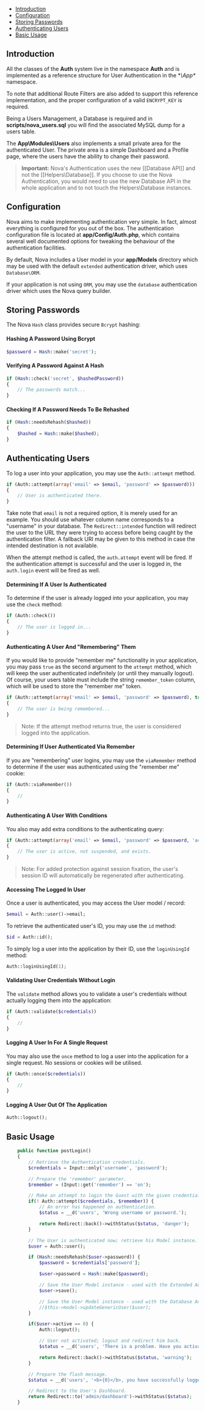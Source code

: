 - [Introduction](#introduction)
- [Configuration](#configuration)
- [Storing Passwords](#storing-passwords)
- [Authenticating Users](#authenticating-users)
- [Basic Usage](#basic-usage)

## Introduction

All the classes of the **Auth** system live in the namespace **Auth** and is implemented as a reference structure for User Authentication in the **\App\** namespace.

To note that additional Route Filters are also added to support this reference implementation, and the proper configuration of a valid `ENCRYPT_KEY` is required.

Being a Users Management, a Database is required and in **scripts/nova_users.sql** you will find the associated MySQL dump for a users table.

The **App\Modules\Users** also implements a small private area for the authenticated User. The private area is a simple Dashboard and a Profile page, where the users have the ability to change their password.

> **Important:** Nova's Authentication uses the new [[Database API]] and not the [[Helpers\Database]]. If you choose to use the Nova Authentication, you would need to use the new Database API in the whole application and to not touch the Helpers\Database instances.

## Configuration

Nova aims to make implementing authentication very simple. In fact, almost everything is configured for you out of the box. The authentication configuration file is located at **app/Config/Auth.php**, which contains several well documented options for tweaking the behaviour of the authentication facilities.

By default, Nova includes a User model in your **app/Models** directory which may be used with the default `extended` authentication driver, which uses `Database\ORM`.

If your application is not using `ORM`, you may use the `database` authentication driver which uses the Nova query builder.

## Storing Passwords

The Nova `Hash` class provides secure `Bcrypt` hashing:

#### Hashing A Password Using Bcrypt
```php
$password = Hash::make('secret');
```

#### Verifying A Password Against A Hash
```php
if (Hash::check('secret', $hashedPassword))
{
    // The passwords match...
}
```

#### Checking If A Password Needs To Be Rehashed
```php
if (Hash::needsRehash($hashed))
{
    $hashed = Hash::make($hashed);
}
```

## Authenticating Users

To log a user into your application, you may use the `Auth::attempt` method.

```php
if (Auth::attempt(array('email' => $email, 'password' => $password)))
{
    // User is authenticated there.
}
```

Take note that `email` is not a required option, it is merely used for an example. You should use whatever column name corresponds to a "username" in your database. The `Redirect::intended` function will redirect the user to the URL they were trying to access before being caught by the authentication filter. A fallback URI may be given to this method in case the intended destination is not available.

When the attempt method is called, the `auth.attempt` event will be fired. If the authentication attempt is successful and the user is logged in, the `auth.login` event will be fired as well.

#### Determining If A User Is Authenticated

To determine if the user is already logged into your application, you may use the `check` method:

```php
if (Auth::check())
{
    // The user is logged in...
}
```

#### Authenticating A User And "Remembering" Them

If you would like to provide "remember me" functionality in your application, you may pass `true` as the second argument to the `attempt` method, which will keep the user authenticated indefinitely (or until they manually logout). Of course, your users table must include the string `remember_token` column, which will be used to store the "remember me" token.

```php
if (Auth::attempt(array('email' => $email, 'password' => $password), true))
{
    // The user is being remembered...
}
```
> Note: If the attempt method returns true, the user is considered logged into the application.

#### Determining If User Authenticated Via Remember

If you are "remembering" user logins, you may use the `viaRemember` method to determine if the user was authenticated using the "remember me" cookie:

```php
if (Auth::viaRemember())
{
    //
}
```

#### Authenticating A User With Conditions

You also may add extra conditions to the authenticating query:

```php
if (Auth::attempt(array('email' => $email, 'password' => $password, 'active' => 1)))
{
    // The user is active, not suspended, and exists.
}
```

> Note: For added protection against session fixation, the user's session ID will automatically be regenerated after authenticating.

#### Accessing The Logged In User

Once a user is authenticated, you may access the User model / record:

```php
$email = Auth::user()->email;
```

To retrieve the authenticated user's ID, you may use the `id` method:

```php
$id = Auth::id();
```

To simply log a user into the application by their ID, use the `loginUsingId` method:

```php
Auth::loginUsingId(1);
```

#### Validating User Credentials Without Login

The `validate` method allows you to validate a user's credentials without actually logging them into the application:

```php
if (Auth::validate($credentials))
{
    //
}
```

#### Logging A User In For A Single Request

You may also use the `once` method to log a user into the application for a single request. No sessions or cookies will be utilised.

```php
if (Auth::once($credentials))
{
    //
}
```

#### Logging A User Out Of The Application
```php
Auth::logout();
```

## Basic Usage

```php
    public function postLogin()
    {
        // Retrieve the Authentication credentials.
        $credentials = Input::only('username', 'password');

        // Prepare the 'remember' parameter.
        $remember = (Input::get('remember') == 'on');

        // Make an attempt to login the Guest with the given credentials.
        if(! Auth::attempt($credentials, $remember)) {
            // An error has happened on authentication.
            $status = __d('users', 'Wrong username or password.');

            return Redirect::back()->withStatus($status, 'danger');
        }

        // The User is authenticated now; retrieve his Model instance.
        $user = Auth::user();

        if (Hash::needsRehash($user->password)) {
            $password = $credentials['password'];

            $user->password = Hash::make($password);

            // Save the User Model instance - used with the Extended Auth Driver.
            $user->save();

            // Save the User Model instance - used with the Database Auth Driver.
            //$this->model->updateGenericUser($user);
        }

        if($user->active == 0) {
            Auth::logout();

            // User not activated; logout and redirect him back.
            $status = __d('users', 'There is a problem. Have you activated your Account?');

            return Redirect::back()->withStatus($status, 'warning');
        }

        // Prepare the flash message.
        $status = __d('users', '<b>{0}</b>, you have successfully logged in.', $user->username);

        // Redirect to the User's Dashboard.
        return Redirect::to('admin/dashboard')->withStatus($status);
    }
```